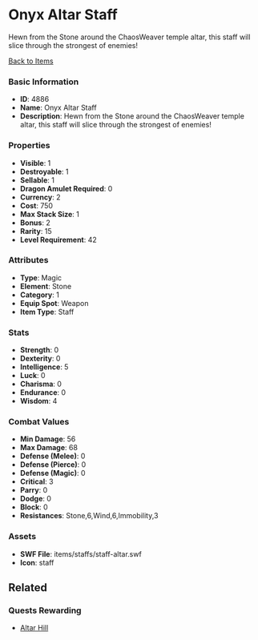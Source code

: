 # Onyx Altar Staff

Hewn from the Stone around the ChaosWeaver temple altar, this staff will slice through the strongest of enemies!

[Back to Items](../items.md)

### Basic Information

- **ID**: 4886
- **Name**: Onyx Altar Staff
- **Description**: Hewn from the Stone around the ChaosWeaver temple altar, this staff will slice through the strongest of enemies!

### Properties

- **Visible**: 1
- **Destroyable**: 1
- **Sellable**: 1
- **Dragon Amulet Required**: 0
- **Currency**: 2
- **Cost**: 750
- **Max Stack Size**: 1
- **Bonus**: 2
- **Rarity**: 15
- **Level Requirement**: 42

### Attributes

- **Type**: Magic
- **Element**: Stone
- **Category**: 1
- **Equip Spot**: Weapon
- **Item Type**: Staff

### Stats

- **Strength**: 0
- **Dexterity**: 0
- **Intelligence**: 5
- **Luck**: 0
- **Charisma**: 0
- **Endurance**: 0
- **Wisdom**: 4

### Combat Values

- **Min Damage**: 56
- **Max Damage**: 68
- **Defense (Melee)**: 0
- **Defense (Pierce)**: 0
- **Defense (Magic)**: 0
- **Critical**: 3
- **Parry**: 0
- **Dodge**: 0
- **Block**: 0
- **Resistances**: Stone,6,Wind,6,Immobility,3

### Assets

- **SWF File**: items/staffs/staff-altar.swf
- **Icon**: staff

## Related

### Quests Rewarding

- [Altar Hill](../quests/718-altar-hill.md)

